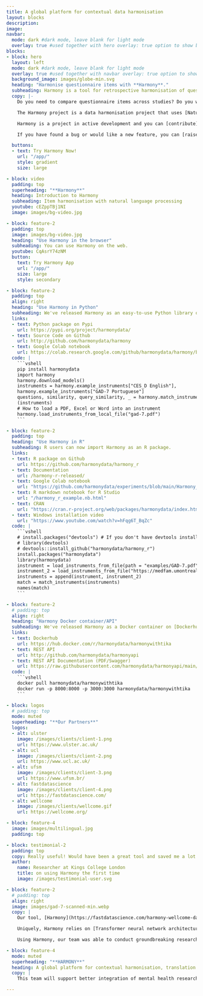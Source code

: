 ```yaml
---
title: A global platform for contextual data harmonisation
layout: blocks
description: 
image: 
navbar:
  mode: dark #dark mode, leave blank for light mode
  overlay: true #used together with hero overlay: true option to show background image behind the navbar
blocks:
- block: hero
  layout: left
  mode: dark #dark mode, leave blank for light mode
  overlay: true #used together with navbar overlay: true option to show background image behind the navbar
  background_image: images/globe-min.svg
  heading: "Harmonise questionnaire items with **Harmony**."
  subheading: Harmony is a tool for retrospective harmonisation of questionnaire items.
  copy: |-
    Do you need to compare questionnaire items across studies? Do you want to find the best match for a set of items? Are there are different versions of the same questionnaire floating around and you want to make sure how compatible they are? Are the questionnaires [written in different languages](/harmony-supports-over-8-languages/) that you would like to compare?

    The Harmony project is a data harmonisation project that uses [Natural Language Processing](https://fastdatascience.com/guide-natural-language-processing-nlp/) to help researchers make better use of existing data from different studies by supporting them with the harmonisation of various measures and items used in different studies. Harmony is a collaboration project between [Ulster University](https://ulster.ac.uk/), [University College London](https://ucl.ac.uk/), the [Universidade Federal de Santa Maria](https://www.ufsm.br/), and [Fast Data Science](http://fastdatascience.com/).  Harmony is funded by [Wellcome](https://wellcome.org/) as part of the [Wellcome Data Prize in Mental Health](https://wellcome.org/grant-funding/schemes/wellcome-mental-health-data-prize).

    Harmony is a project in active development and you can [contribute](https://github.com/harmony/harmony).

    If you have found a bug or would like a new feature, you can [raise an issue here for issues with Harmony's natural language understanding functionality](https://github.com/harmonydata/harmony/issues), or alternatively [here for issues with Harmony's user interface and graphics](https://github.com/harmonydata/app/issues).

  buttons:
  - text: Try Harmony Now!
    url: "/app/"
    style: gradient
    size: large

- block: video
  padding: top
  superheading: "**Harmony**"
  heading: Introduction to Harmony
  subheading: Item harmonisation with natural language processing
  youtube: cEZppTBj1NI
  image: images/bg-video.jpg

- block: feature-2
  padding: top
  image: images/bg-video.jpg
  heading: "Use Harmony in the browser"
  subheading: You can use Harmony on the web.
  youtube: CqAsrY74zNM
  button:
    text: Try Harmony App
    url: "/app/"
    size: large
    style: secondary

- block: feature-2
  padding: top
  align: right 
  heading: "Use Harmony in Python"
  subheading: We've released Harmony as an easy-to-use Python library on Pypi.
  links: 
  - text: Python package on Pypi
    url: https://pypi.org/project/harmonydata/
  - text: Source Code on Github
    url: http://github.com/harmonydata/harmony
  - text: Google Colab notebook
    url: https://colab.research.google.com/github/harmonydata/harmony/blob/main/Harmony_example_walkthrough.ipynb
  code: |
    ```vshell
    pip install harmonydata
    import harmony
    harmony.download_models()
    instruments = harmony.example_instruments["CES_D English"], 
    harmony.example_instruments["GAD-7 Portuguese"]
    questions, similarity, query_similarity, _ = harmony.match_instruments
    (instruments) 
    # How to load a PDF, Excel or Word into an instrument
    harmony.load_instruments_from_local_file("gad-7.pdf")
    ```

- block: feature-2
  padding: top
  heading: "Use Harmony in R"
  subheading: R users can now import Harmony as an R package.
  links: 
  - text: R package on Github
    url: https://github.com/harmonydata/harmony_r
  - text: Documentation
    url: /harmony-r-released/
  - text: Google Colab notebook
    url: "https://github.com/harmonydata/experiments/blob/main/Harmony_R_example.ipynb"
  - text: R markdown notebook for R Studio
    url: "/harmony_r_example.nb.html"
  - text: CRAN
    url: "https://cran.r-project.org/web/packages/harmonydata/index.html"
  - text: Windows installation video
    url: "https://www.youtube.com/watch?v=hFqg6T_BqZc"
  code: |
    ```vshell
    # install.packages("devtools") # If you don't have devtools installed already or CRAN is down.
    # library(devtools)
    # devtools::install_github("harmonydata/harmony_r")
    install.packages("harmonydata")
    library(harmonydata)
    instrument = load_instruments_from_file(path = "examples/GAD-7.pdf")
    instrument_2 = load_instruments_from_file("https://medfam.umontreal.ca/wp-content/uploads/sites/16/GAD-7-fran%C3%A7ais.pdf") 
    instruments = append(instrument, instrument_2)
    match = match_instruments(instruments)
    names(match)
    ```

- block: feature-2
  # padding: top
  align: right 
  heading: "Harmony Docker container/API"
  subheading: We've released Harmony as a Docker container on [Dockerhub](https://hub.docker.com/), running a REST API using FastAPI.
  links: 
  - text: Dockerhub
    url: https://hub.docker.com/r/harmonydata/harmonywithtika
  - text: REST API
    url: http://github.com/harmonydata/harmonyapi
  - text: REST API Documentation (PDF/Swagger)
    url: https://raw.githubusercontent.com/harmonydata/harmonyapi/main/docs/API_reference.pdf
  code: |
    ```vshell
    docker pull harmonydata/harmonywithtika
    docker run -p 8000:8000 -p 3000:3000 harmonydata/harmonywithtika
    ```

- block: logos
  # padding: top
  mode: muted
  superheading: "**Our Partners**"
  logos:
  - alt: ulster
    image: /images/clients/client-1.png
    url: https://www.ulster.ac.uk/
  - alt: ucl
    image: /images/clients/client-2.png
    url: https://www.ucl.ac.uk/
  - alt: ufsm
    image: /images/clients/client-3.png
    url: https://www.ufsm.br/
  - alt: fastdatascience
    image: /images/clients/client-4.png
    url: https://fastdatascience.com/
  - alt: wellcome
    image: /images/clients/wellcome.gif
    url: https://wellcome.org/

- block: feature-4
  image: images/multilingual.jpg
  padding: top

- block: testimonial-2
  padding: top
  copy: Really useful! Would have been a great tool and saved me a lot of time when I was trying to externally validate my risk prediction model in two cohorts.
  author:
    name: Researcher at Kings College London
    title: on using Harmony the first time
    image: /images/testimonial-user.svg

- block: feature-2
  # padding: top
  align: right
  image: images/gad-7-scanned-min.webp
  copy: |
    Our tool, [Harmony](https://fastdatascience.com/harmony-wellcome-data-prize/), allows researchers to upload a set of mental health questionnaires in PDF or Excel format, such as the [GAD-7 anxiety questionnaire](https://adaa.org/sites/default/files/GAD-7_Anxiety-updated_0.pdf). It identifies which questions among questionnaires are identical, similar in meaning, or antonyms of each other, and generates a network graph. This allows researchers to harmonise datasets.

    Uniquely, Harmony relies on [Transformer neural network architectures](https://deepai.org/machine-learning-glossary-and-terms/transformer-neural-network) and is not dependent on a dictionary approach or word list. This allows for [multilingual support](/harmony-supports-over-8-languages/) (English and Portuguese are our languages of focus), and Harmony is able to correctly map the GAD-7 used in the UK to the [GAD-7 used in Brazil](https://pesquisa.bvsalud.org/portal/resource/pt/lil-788637), despite the Brazilian questionnaire being in Brazilian Portuguese.

    Using Harmony, our team was able to conduct groundbreaking research into social isolation and anxiety with NLP supplying a quantitative measure of the equivalence of the different mental health datasets.

- block: feature-4
  mode: muted
  superheading: "**HARMONY**"
  heading: A global platform for contextual harmonisation, translation and cooperation in mental health research
  copy: |
    This team will support better integration of mental health research through a natural language processing harmonisation tool (Harmony), allowing researchers to compare data from existing studies to investigate the active ingredients of mental health. Led by Dr Eoin McElroy from Ulster University and Dr Bettina Moltrecht from University College London, the team will develop and demonstrate Harmony to answer research questions around human connection and its influence on the development of depression and anxiety in young people.

---
```


  

  

